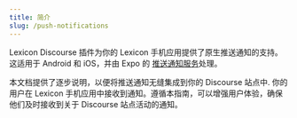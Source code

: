 ```yaml
---
title: 简介
slug: /push-notifications
---
```


Lexicon Discourse 插件为你的 Lexicon 手机应用提供了原生推送通知的支持。这适用于 Android 和 iOS，并由 Expo 的 [推送通知服务](https://docs.expo.dev/push-notifications/overview/)处理。

本文档提供了逐步说明，以便将推送通知无缝集成到你的 Discourse 站点中. 你的用户在 Lexicon 手机应用中接收到通知。遵循本指南，可以增强用户体验，确保他们及时接收到关于 Discourse 站点活动的通知。
